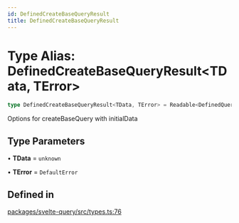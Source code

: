 ```yaml
---
id: DefinedCreateBaseQueryResult
title: DefinedCreateBaseQueryResult
---
```


# Type Alias: DefinedCreateBaseQueryResult\<TData, TError\>

```ts
type DefinedCreateBaseQueryResult<TData, TError> = Readable<DefinedQueryObserverResult<TData, TError>>;
```

Options for createBaseQuery with initialData

## Type Parameters

• **TData** = `unknown`

• **TError** = `DefaultError`

## Defined in

[packages/svelte-query/src/types.ts:76](https://github.com/TanStack/query/blob/main/packages/svelte-query/src/types.ts#L76)
